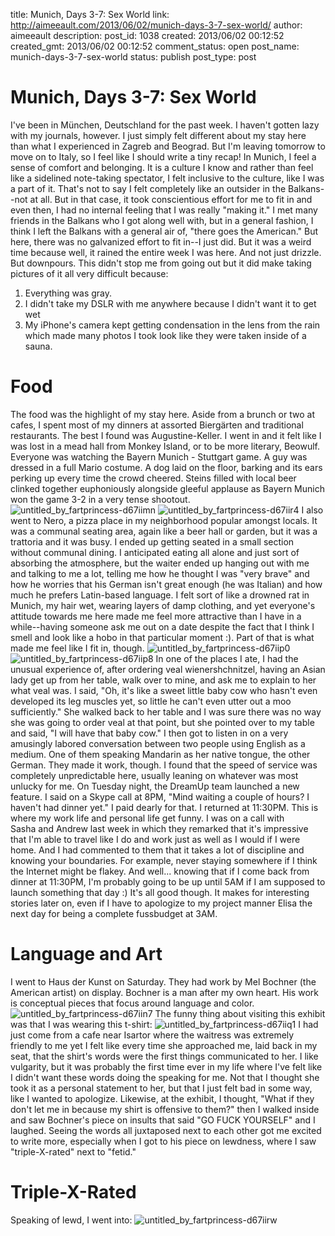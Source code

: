 title: Munich, Days 3-7: Sex World
link: http://aimeeault.com/2013/06/02/munich-days-3-7-sex-world/
author: aimeeault
description: 
post_id: 1038
created: 2013/06/02 00:12:52
created_gmt: 2013/06/02 00:12:52
comment_status: open
post_name: munich-days-3-7-sex-world
status: publish
post_type: post

# Munich, Days 3-7: Sex World

I've been in München, Deutschland for the past week. I haven't gotten lazy with my journals, however. I just simply felt different about my stay here than what I experienced in Zagreb and Beograd. But I'm leaving tomorrow to move on to Italy, so I feel like I should write a tiny recap! In Munich, I feel a sense of comfort and belonging. It is a culture I know and rather than feel like a sidelined note-taking spectator, I felt inclusive to the culture, like I was a part of it. That's not to say I felt completely like an outsider in the Balkans--not at all. But in that case, it took conscientious effort for me to fit in and even then, I had no internal feeling that I was really "making it." I met many friends in the Balkans who I got along well with, but in a general fashion, I think I left the Balkans with a general air of, "there goes the American."  But here, there was no galvanized effort to fit in--I just did. But it was a weird time because well, it rained the entire week I was here. And not just drizzle. But downpours. This didn't stop me from going out but it did make taking pictures of it all very difficult because: 

  1. Everything was gray.
  2. I didn't take my DSLR with me anywhere because I didn't want it to get wet
  3. My iPhone's camera kept getting condensation in the lens from the rain which made many photos I took look like they were taken inside of a sauna.

# Food

The food was the highlight of my stay here. Aside from a brunch or two at cafes, I spent most of my dinners at assorted Biergärten and traditional restaurants. The best I found was Augustine-Keller. I went in and it felt like I was lost in a mead hall from Monkey Island, or to be more literary, Beowulf. Everyone was watching the Bayern Munich - Stuttgart game. A guy was dressed in a full Mario costume. A dog laid on the floor, barking and its ears perking up every time the crowd cheered. Steins filled with local beer clinked together euphoniously alongside gleeful applause as Bayern Munich won the game 3-2 in a very tense shootout. ![untitled_by_fartprincess-d67iimn](https://s3.amazonaws.com/aimeeault.com/untitled_by_fartprincess-d67iimn.jpg) ![untitled_by_fartprincess-d67iir4](https://s3.amazonaws.com/aimeeault.com/untitled_by_fartprincess-d67iir4.jpg) I also went to Nero, a pizza place in my neighborhood popular amongst locals. It was a communal seating area, again like a beer hall or garden, but it was a trattoria and it was busy. I ended up getting seated in a small section without communal dining. I anticipated eating all alone and just sort of absorbing the atmosphere, but the waiter ended up hanging out with me and talking to me a lot, telling me how he thought I was "very brave" and how he worries that his German isn't great enough (he was Italian) and how much he prefers Latin-based language. I felt sort of like a drowned rat in Munich, my hair wet, wearing layers of damp clothing, and yet everyone's attitude towards me here made me feel more attractive than I have in a while--having someone ask me out on a date despite the fact that I think I smell and look like a hobo in that particular moment :). Part of that is what made me feel like I fit in, though. ![untitled_by_fartprincess-d67iip0](https://s3.amazonaws.com/aimeeault.com/untitled_by_fartprincess-d67iip0.jpg) ![untitled_by_fartprincess-d67iip8](https://s3.amazonaws.com/aimeeault.com/untitled_by_fartprincess-d67iip8.jpg) In one of the places I ate, I had the unusual experience of, after ordering veal wienershchnitzel, having an Asian lady get up from her table, walk over to mine, and ask me to explain to her what veal was. I said, "Oh, it's like a sweet little baby cow who hasn't even developed its leg muscles yet, so little he can't even utter out a moo sufficiently." She walked back to her table and I was sure there was no way she was going to order veal at that point, but she pointed over to my table and said, "I will have that baby cow." I then got to listen in on a very amusingly labored conversation between two people using English as a medium. One of them speaking Mandarin as her native tongue, the other German. They made it work, though. I found that the speed of service was completely unpredictable here, usually leaning on whatever was most unlucky for me. On Tuesday night, the DreamUp team launched a new feature. I said on a Skype call at 8PM, "Mind waiting a couple of hours? I haven't had dinner yet." I paid dearly for that. I returned at 11:30PM. This is where my work life and personal life get funny. I was on a call with Sasha and Andrew last week in which they remarked that it's impressive that I'm able to travel like I do and work just as well as I would if I were home. And I had commented to them that it takes a lot of discipline and knowing your boundaries. For example, never staying somewhere if I think the Internet might be flakey. And well... knowing that if I come back from dinner at 11:30PM, I'm probably going to be up until 5AM if I am supposed to launch something that day :) It's all good though. It makes for interesting stories later on, even if I have to apologize to my project manner Elisa the next day for being a complete fussbudget at 3AM. 

# Language and Art

I went to Haus der Kunst on Saturday. They had work by Mel Bochner (the American artist) on display. Bochner is a man after my own heart. His work is conceptual pieces that focus around language and color. ![untitled_by_fartprincess-d67iin7](https://s3.amazonaws.com/aimeeault.com/untitled_by_fartprincess-d67iin7.jpg) The funny thing about visiting this exhibit was that I was wearing this t-shirt: ![untitled_by_fartprincess-d67iiq1](https://s3.amazonaws.com/aimeeault.com/untitled_by_fartprincess-d67iiq1.jpg) I had just come from a cafe near Isartor where the waitress was extremely friendly to me yet I felt like every time she approached me, laid back in my seat, that the shirt's words were the first things communicated to her. I like vulgarity, but it was probably the first time ever in my life where I've felt like I didn't want these words doing the speaking for me. Not that I thought she took it as a personal statement to her, but that I just felt bad in some way, like I wanted to apologize. Likewise, at the exhibit, I thought, "What if they don't let me in because my shirt is offensive to them?" then I walked inside and saw Bochner's piece on insults that said "GO FUCK YOURSELF" and I laughed. Seeing the words all juxtaposed next to each other got me excited to write more, especially when I got to his piece on lewdness, where I saw "triple-X-rated" next to "fetid." 

# Triple-X-Rated

Speaking of lewd, I went into: ![untitled_by_fartprincess-d67iirw](https://s3.amazonaws.com/aimeeault.com/untitled_by_fartprincess-d67iirw.jpg)